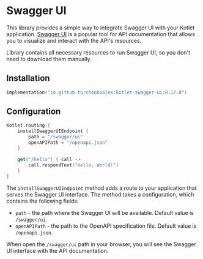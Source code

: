 # Swagger UI

This library provides a simple way to integrate Swagger UI with your Kotlet application. [Swagger UI](https://swagger.io/tools/swagger-ui/) is a popular tool for
API documentation that allows you to visualize and interact with the API's resources.

Library contains all necessary resources to run Swagger UI, so you don't need to download them manually.

## Installation

```kotlin
implementation("io.github.turchenkoalex:kotlet-swagger-ui:0.17.0")
```

## Configuration

```kotlin
Kotlet.routing {
    installSwaggerUIEndpoint {
        path = "/swagger/ui"
        openAPIPath = "/openapi.json"
    }

    get("/hello") { call ->
        call.respondText("Hello, World!")
    }
}
```

The `installSwaggerUIEndpoint` method adds a route to your application that serves the Swagger UI interface. The method
takes a configuration, which contains the following fields:
* `path` - the path where the Swagger UI will be available. Default value is `/swagger/ui`.
* `openAPIPath` - the path to the OpenAPI specification file. Default value is `/openapi.json`.

When open the `/swagger/ui` path in your browser, you will see the Swagger UI interface with the API documentation.
